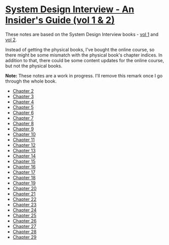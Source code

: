 # [System Design Interview - An Insider's Guide (vol 1 & 2)](https://bytebytego.com/courses/system-design-interview)
These notes are based on the System Design Interview books - [vol 1](https://www.goodreads.com/book/show/54109255-system-design-interview-an-insider-s-guide) and [vol 2](https://www.goodreads.com/book/show/60631342-system-design-interview-an-insider-s-guide).

Instead of getting the physical books, I've bought the online course, so there might be some mismatch with the physical book's chapter indices. In addition to that, there could be some content updates for the online course, but not the physical books.

**Note:** These notes are a work in progress. I'll remove this remark once I go through the whole book.

 * [Chapter 2](./chapter02)
 * [Chapter 3](./chapter03)
 * [Chapter 4](./chapter04)
 * [Chapter 5](./chapter05)
 * [Chapter 6](./chapter06)
 * [Chapter 7](./chapter07)
 * [Chapter 8](./chapter08)
 * [Chapter 9](./chapter09)
 * [Chapter 10](./chapter10)
 * [Chapter 11](./chapter11)
 * [Chapter 12](./chapter12)
 * [Chapter 13](./chapter13)
 * [Chapter 14](./chapter14)
 * [Chapter 15](./chapter15)
 * [Chapter 16](./chapter16)
 * [Chapter 17](./chapter17)
 * [Chapter 18](./chapter18)
 * [Chapter 19](./chapter19)
 * [Chapter 20](./chapter20)
 * [Chapter 21](./chapter21)
 * [Chapter 22](./chapter22)
 * [Chapter 23](./chapter23)
 * [Chapter 24](./chapter24)
 * [Chapter 25](./chapter25)
 * [Chapter 26](./chapter26)
 * [Chapter 27](./chapter27)
 * [Chapter 28](./chapter28)
 * [Chapter 29](./chapter29)
